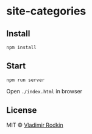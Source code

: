 # site-categories

## Install

```
npm install
```

## Start

```
npm run server
```

Open `./index.html` in browser


## License
MIT © [Vladimir Rodkin](https://github.com/VovanR)
